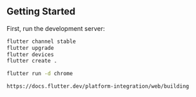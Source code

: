 ## Getting Started

First, run the development server:

```bash
flutter channel stable
flutter upgrade
flutter devices
flutter create .

flutter run -d chrome
```



```ref
https://docs.flutter.dev/platform-integration/web/building

```

